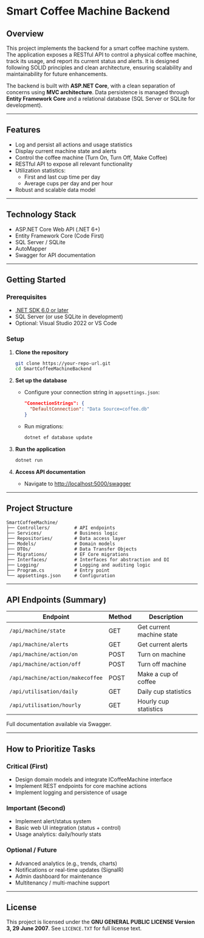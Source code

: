 ﻿# Smart Coffee Machine Backend

## Overview

This project implements the backend for a smart coffee machine system. The application exposes a RESTful API to control a physical coffee machine, track its usage, and report its current status and alerts. It is designed following SOLID principles and clean architecture, ensuring scalability and maintainability for future enhancements.

The backend is built with **ASP.NET Core**, with a clean separation of concerns using **MVC architecture**. Data persistence is managed through **Entity Framework Core** and a relational database (SQL Server or SQLite for development).

---

## Features

- Log and persist all actions and usage statistics
- Display current machine state and alerts
- Control the coffee machine (Turn On, Turn Off, Make Coffee)
- RESTful API to expose all relevant functionality
- Utilization statistics:
  - First and last cup time per day
  - Average cups per day and per hour
- Robust and scalable data model

---

## Technology Stack

- ASP.NET Core Web API (.NET 6+)
- Entity Framework Core (Code First)
- SQL Server / SQLite
- AutoMapper
- Swagger for API documentation

---

## Getting Started

### Prerequisites

- [.NET SDK 6.0 or later](https://dotnet.microsoft.com/download)
- SQL Server (or use SQLite in development)
- Optional: Visual Studio 2022 or VS Code

### Setup

1. **Clone the repository**  
   ```bash
   git clone https://your-repo-url.git
   cd SmartCoffeeMachineBackend
   ```

2. **Set up the database**
   - Configure your connection string in `appsettings.json`:
     ```json
     "ConnectionStrings": {
       "DefaultConnection": "Data Source=coffee.db"
     }
     ```
   - Run migrations:
     ```bash
     dotnet ef database update
     ```

3. **Run the application**
   ```bash
   dotnet run
   ```

4. **Access API documentation**
   - Navigate to [http://localhost:5000/swagger](http://localhost:5000/swagger)

---

## Project Structure

```
SmartCoffeeMachine/
├── Controllers/         # API endpoints
├── Services/            # Business logic
├── Repositories/        # Data access layer
├── Models/              # Domain models
├── DTOs/                # Data Transfer Objects
├── Migrations/          # EF Core migrations
├── Interfaces/          # Interfaces for abstraction and DI
├── Logging/             # Logging and auditing logic
├── Program.cs           # Entry point
└── appsettings.json     # Configuration
```

---

## API Endpoints (Summary)

| Endpoint                          | Method | Description                    |
|----------------------------------|--------|--------------------------------|
| `/api/machine/state`             | GET    | Get current machine state      |
| `/api/machine/alerts`            | GET    | Get current alerts             |
| `/api/machine/action/on`         | POST   | Turn on machine                |
| `/api/machine/action/off`        | POST   | Turn off machine               |
| `/api/machine/action/makecoffee` | POST   | Make a cup of coffee           |
| `/api/utilisation/daily`         | GET    | Daily cup statistics           |
| `/api/utilisation/hourly`        | GET    | Hourly cup statistics          |

Full documentation available via Swagger.

---

## How to Prioritize Tasks

### Critical (First)
- Design domain models and integrate ICoffeeMachine interface
- Implement REST endpoints for core machine actions
- Implement logging and persistence of usage

### Important (Second)
- Implement alert/status system
- Basic web UI integration (status + control)
- Usage analytics: daily/hourly stats

### Optional / Future
- Advanced analytics (e.g., trends, charts)
- Notifications or real-time updates (SignalR)
- Admin dashboard for maintenance
- Multitenancy / multi-machine support

---

## License

This project is licensed under the **GNU GENERAL PUBLIC LICENSE Version 3, 29 June 2007**. See `LICENCE.TXT` for full license text.

